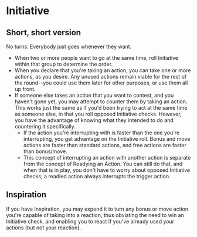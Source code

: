 # Initiative

## Short, short version
No turns. Everybody just goes whenever they want.

* When two or more people want to go at the same time, roll Initiative within that group to determine the order.
* When you declare that you're taking an action, you can take one or more actions, as you desire. Any unused actions remain viable for the rest of the round--you could use them later for other purposes, or use them all up front.
* If someone else takes an action that you want to contest, and you haven't gone yet, you may attempt to counter them by taking an action. This works just the same as if you'd been trying to act at the same time as someone else, in that you roll opposed Initiative checks. However, you have the advantage of knowing what they intended to do and countering it specifically.
  * If the action you're interrupting with is faster than the one you're interrupting, you get advantage on the Initiative roll. Bonus and move actions are faster than standard actions, and free actions are faster than bonus/move.
  * This concept of interrupting an action with another action is separate from the concept of Readying an Action. You can still do that, and when that is in play, you don't have to worry about opposed Initiative checks; a readied action always interrupts the trigger action.


## Inspiration

If you have Inspiration, you may expend it to turn any bonus or move action you're capable of taking into a reaction, thus obviating the need to win an Initiative check, and enabling you to react if you've already used your actions (but not your reaction).